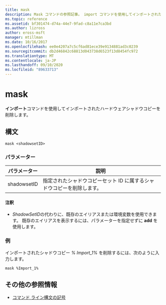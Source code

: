 ```yaml
---
title: mask
description: Mask コマンドの参照記事。 import コマンドを使用してインポートされたハードウェアシャドウコピーを削除します。
ms.topic: reference
ms.assetid: bf301474-d74a-44e7-9fad-c8a11e7ca3bd
ms.author: lizross
author: eross-msft
manager: mtillman
ms.date: 10/16/2017
ms.openlocfilehash: ee0e4207a7c5cf6ad81ece39e9134881ad3c0239
ms.sourcegitcommit: db2d46842c68813d043738d6523f13d8454fc972
ms.translationtype: MT
ms.contentlocale: ja-JP
ms.lasthandoff: 09/10/2020
ms.locfileid: "89633713"
---
```

# <a name="mask"></a>mask

**インポート**コマンドを使用してインポートされたハードウェアシャドウコピーを削除します。

## <a name="syntax"></a>構文

```
mask <shadowsetID>
```

### <a name="parameters"></a>パラメーター

| パラメーター | 説明 |
| --------- | ----------- |
| shadowsetID | 指定されたシャドウコピーセット ID に属するシャドウコピーを削除します。 |

#### <a name="remarks"></a>注釈

- *ShadowSetID*の代わりに、既存のエイリアスまたは環境変数を使用できます。 既存のエイリアスを表示するには、パラメーターを指定せずに **add** を使用します。

### <a name="examples"></a>例

インポートされたシャドウコピー *% Import_1%* を削除するには、次のように入力します。

```
mask %Import_1%
```

## <a name="additional-references"></a>その他の参照情報

- [コマンド ライン構文の記号](command-line-syntax-key.md)